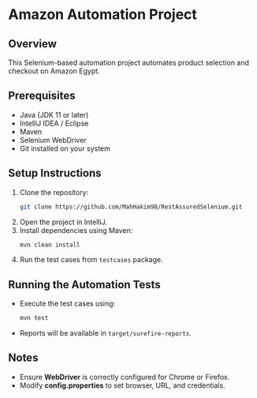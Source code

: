 # Amazon Automation Project

## Overview
This Selenium-based automation project automates product selection and checkout on Amazon Egypt.

## Prerequisites
- Java (JDK 11 or later)
- IntelliJ IDEA / Eclipse
- Maven
- Selenium WebDriver
- Git installed on your system

## Setup Instructions
1. Clone the repository:
   ```sh
   git clone https://github.com/MahHakim98/RestAssuredSelenium.git
   ```
2. Open the project in IntelliJ.
3. Install dependencies using Maven:
   ```sh
   mvn clean install
   ```
4. Run the test cases from `testcases` package.

## Running the Automation Tests
- Execute the test cases using:
   ```sh
   mvn test
   ```
- Reports will be available in `target/surefire-reports`.

## Notes
- Ensure **WebDriver** is correctly configured for Chrome or Firefox.
- Modify **config.properties** to set browser, URL, and credentials.

